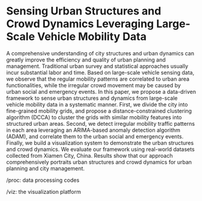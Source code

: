 # Sensing Urban Structures and Crowd Dynamics Leveraging Large-Scale Vehicle Mobility Data

A comprehensive understanding of city structures and urban dynamics can greatly improve the efficiency and quality of urban planning and management. Traditional urban survey and statistical approaches usually incur substantial labor and time. Based on large-scale vehicle sensing data, we observe that the regular mobility patterns are correlated to urban area functionalities, while the irregular crowd movement may be caused by urban social and emergency events. In this paper, we propose a data-driven framework to sense urban structures and dynamics from large-scale vehicle mobility data in a systematic manner. First, we divide the city into fine-grained mobility grids, and propose a distance-constrained clustering algorithm (DCCA) to cluster the grids with similar mobility features into structured urban areas. Second, we detect irregular mobility traffic patterns in each area leveraging an ARIMA-based anomaly detection algorithm (ADAM), and correlate them to the urban social and emergency events. Finally, we build a visualization system to demonstrate the urban structures and crowd dynamics. We evaluate our framework using real-world datasets collected from Xiamen City, China. Results show that our approach comprehensively portraits urban structures and crowd dynamics for urban planning and city management.

/proc: data processing codes

/viz: the visualization platform
